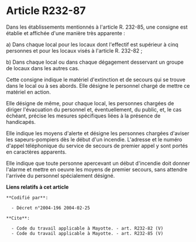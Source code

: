 # Article R232-87

Dans les établissements mentionnés à l'article R. 232-85, une consigne est établie et affichée d'une manière très
apparente : 

a) Dans chaque local pour les locaux dont l'effectif est supérieur à cinq personnes et pour les locaux visés à l'article R.
232-82 ;

b) Dans chaque local ou dans chaque dégagement desservant un groupe de locaux dans les autres cas. 

Cette consigne indique le matériel d'extinction et de secours qui se trouve dans le local ou à ses abords. Elle désigne le
personnel chargé de mettre ce matériel en action. 

Elle désigne de même, pour chaque local, les personnes chargées de diriger l'évacuation du personnel et, éventuellement, du
public, et, le cas échéant, précise les mesures spécifiques liées à la présence de handicapés. 

Elle indique les moyens d'alerte et désigne les personnes chargées d'aviser les sapeurs-pompiers dès le début d'un incendie.
L'adresse et le numéro d'appel téléphonique du service de secours de premier appel y sont portés en caractères apparents. 

Elle indique que toute personne apercevant un début d'incendie doit donner l'alarme et mettre en oeuvre les moyens de premier
secours, sans attendre l'arrivée du personnel spécialement désigné.

**Liens relatifs à cet article**

	**Codifié par**:

	  - Décret n°2004-196 2004-02-25

	**Cite**:

	  - Code du travail applicable à Mayotte. - art. R232-82 (V)
	  - Code du travail applicable à Mayotte. - art. R232-85 (V)
